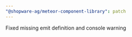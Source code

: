 ```yaml
---
"@shopware-ag/meteor-component-library": patch
---
```


Fixed missing emit definition and console warning
